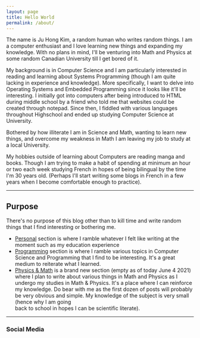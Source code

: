 ```yaml
---
layout: page
title: Hello World
permalink: /about/
---
```


The name is Ju Hong Kim, a random human who writes random things. I am a computer enthusiast and I love learning new things and expanding my knowledge. 
With no plans in mind, I'll be venturing into Math and Physics at some random Canadian University till I get bored of it.

My background is in Computer Science and I am particularly interested in reading and learning about Systems Programming (though I am quite lacking in experience and knowledge). 
More specifically, I want to delve into Operating Systems and Embedded Programming since it looks like it'll be interesting. I initially got into computers after being introduced to 
HTML during middle school by a friend who told me that websites could be created through notepad. Since then, I fiddled with various languages throughout Highschool and ended up studying 
Computer Science at University.

Bothered by how illiterate I am in Science and Math, wanting to learn new things, and overcome my weakness in Math I am leaving my job to study at a local University.

My hobbies outside of learning about Computers are reading manga and books. Though I am trying to make a habit of spending at minimum an hour or two each week studying French in hopes of being bilingual by the time I'm 30 years old.
(Perhaps I'll start writing some blogs in French in a few years when I become comfortable enough to practice).

---

## Purpose

There's no purpose of this blog other than to kill time and write random things that I find interesting or bothering me. 

* [Personal](../personal) section is where I ramble whatever I felt like writing at the moment such as my education experience
* [Programming](../programming) section is where I ramble various topics in Computer Science and Programming that I find to be interesting. 
It's a great medium to reiterate what I learned.
* [Physics & Math](../math-physics) is a brand new section (empty as of today June 4 2021) where I plan to write about various things in Math and Physics as I undergo my studies in Math & Physics. 
It's a place where I can reinforce my knowledge. Do bear with me as the first dozen of posts will probably be very obvious and simple. My knowledge of the subject is very small (hence why I am going  
back to school in hopes I can be scientific literate).

---
### Social Media

<div class = "social">
<a href = "https://zakuarbor.github.io/portfolio/"><i class="svg-icon portfolio"></i></a>
<a href = "https://www.github.com/zakuArbor"><i class = "svg-icon github"></i></a>
<a href = "https://www.linkedin.com/in/ju-hong-kim-zaku"><i class = "svg-icon linkedin"></i></a>
<a href = "https://www.instagram.com/misthermit"><i class = "svg-icon instagram"></i></a>
<a href = "https://www.goodreads.com/user/show/94594273-ju-hong-kim"><i class = "svg-icon goodreads"></i></a>
<a href = "https://www.youtube.com/user/nabimoon1234"><i class = "svg-icon youtube"></i></a>


